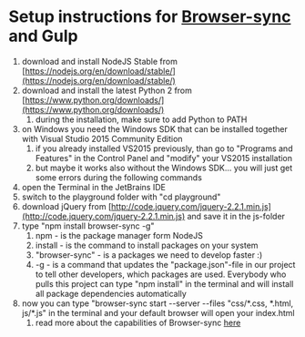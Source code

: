 # Setup instructions for [Browser-sync](https://www.browsersync.io/) and Gulp
1. download and install NodeJS Stable from [https://nodejs.org/en/download/stable/](https://nodejs.org/en/download/stable/)
2. download and install the latest Python 2 from [https://www.python.org/downloads/](https://www.python.org/downloads/)
    1. during the installation, make sure to add Python to PATH
3. on Windows you need the Windows SDK that can be installed together with Visual Studio 2015 Community Edition
    1. if you already installed VS2015 previously, than go to "Programs and Features" in the Control Panel and "modify" your VS2015 installation
    2. but maybe it works also without the Windows SDK... you will just get some errors during the following commands
4. open the Terminal in the JetBrains IDE
5. switch to the playground folder with "cd playground"
6. download jQuery from [http://code.jquery.com/jquery-2.2.1.min.js](http://code.jquery.com/jquery-2.2.1.min.js) and save it in the js-folder
7. type "npm install browser-sync -g"
    1. npm - is the package manager form NodeJS
    2. install - is the command to install packages on your system
    3. "browser-sync" - is a packages we need to develop faster :)
    4. -g - is a command that updates the "package.json"-file in our project to tell other developers, which packages are used. Everybody who pulls this project can type "npm install" in the terminal and will install all package dependencies automatically
8. now you can type "browser-sync start --server --files "css/\*.css, \*.html, js/\*.js" in the terminal and your default browser will open your index.html
    1. read more about the capabilities of Browser-sync [here](https://www.browsersync.io/)
